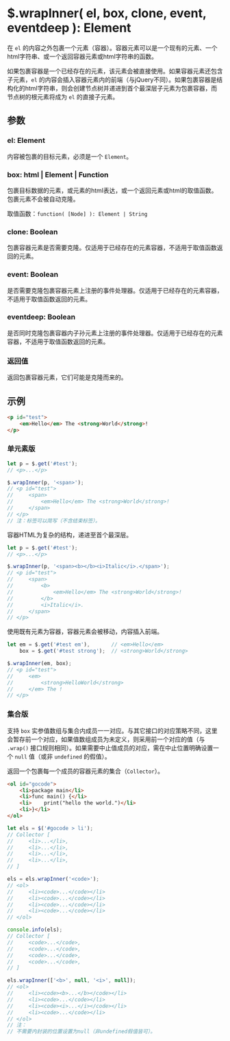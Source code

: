 # $.wrapInner( el, box, clone, event, eventdeep ): Element

在 `el` 的内容之外包裹一个元素（容器）。容器元素可以是一个现有的元素、一个html字符串、或一个返回容器元素或html字符串的函数。

如果包裹容器是一个已经存在的元素，该元素会被直接使用。如果容器元素还包含子元素，`el` 的内容会插入容器元素内的前端（与jQuery不同）。如果包裹容器是结构化的html字符串，则会创建节点树并递进到首个最深层子元素为包裹容器，而节点树的根元素将成为 `el` 的直接子元素。


## 参数

### el: Element

内容被包裹的目标元素，必须是一个 `Element`。


### box: html | Element | Function

包裹目标数据的元素，或元素的html表达，或一个返回元素或html的取值函数。包裹元素不会被自动克隆。

取值函数：`function( [Node] ): Element | String`


### clone: Boolean

包裹容器元素是否需要克隆。仅适用于已经存在的元素容器，不适用于取值函数返回的元素。


### event: Boolean

是否需要克隆包裹容器元素上注册的事件处理器。仅适用于已经存在的元素容器，不适用于取值函数返回的元素。


### eventdeep: Boolean

是否同时克隆包裹容器内子孙元素上注册的事件处理器。仅适用于已经存在的元素容器，不适用于取值函数返回的元素。


### 返回值

返回包裹容器元素，它们可能是克隆而来的。


## 示例

```html
<p id="test">
    <em>Hello</em> The <strong>World</strong>!
</p>
```


### 单元素版

```js
let p = $.get('#test');
// <p>...</p>

$.wrapInner(p, '<span>');
// <p id="test">
//     <span>
//         <em>Hello</em> The <strong>World</strong>!
//     </span>
// </p>
// 注：标签可以简写（不含结束标签）。
```

容器HTML为复杂的结构，递进至首个最深层。

```js
let p = $.get('#test');
// <p>...</p>

$.wrapInner(p, '<span><b></b><i>Italic</i>.</span>');
// <p id="test">
//     <span>
//         <b>
//             <em>Hello</em> The <strong>World</strong>!
//         </b>
//         <i>Italic</i>.
//     </span>
// </p>
```

使用既有元素为容器，容器元素会被移动，内容插入前端。

```js
let em = $.get('#test em'),       // <em>Hello</em>
    box = $.get('#test strong');  // <strong>World</strong>

$.wrapInner(em, box);
// <p id="test">
//     <em>
//         <strong>HelloWorld</strong>
//     </em> The !
// </p>
```


### 集合版

支持 `box` 实参值数组与集合内成员一一对应。与其它接口的对应策略不同，这里会暂存前一个对应，如果值数组成员为未定义，则采用前一个对应的值（与 `.wrap()` 接口规则相同）。如果需要中止值成员的对应，需在中止位置明确设置一个 `null` 值（或非 `undefined` 的假值）。

返回一个包裹每一个成员的容器元素的集合（`Collector`）。


```html
<ol id="gocode">
    <li>package main</li>
    <li>func main() {</li>
    <li>    print("hello the world.")</li>
    <li>}</li>
</ol>
```

```js
let els = $('#gocode > li');
// Collector [
//     <li>...</li>,
//     <li>...</li>,
//     <li>...</li>,
//     <li>...</li>,
// ]

els = els.wrapInner('<code>');
// <ol>
//     <li><code>...</code></li>
//     <li><code>...</code></li>
//     <li><code>...</code></li>
//     <li><code>...</code></li>
// </ol>

console.info(els);
// Collector [
//     <code>...</code>,
//     <code>...</code>,
//     <code>...</code>,
//     <code>...</code>,
// ]

els.wrapInner(['<b>', null, '<i>', null]);
// <ol>
//     <li><code><b>...</b></code></li>
//     <li><code>...</code></li>
//     <li><code><i>...</i></code></li>
//     <li><code>...</code></li>
// </ol>
// 注：
// 不需要内封装的位置设置为null（非undefined假值皆可）。
```
